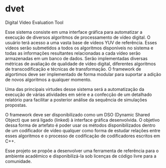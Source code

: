 # dvet
Digital Video Evaluation Tool

Esse sistema consiste em uma interface gráfica para automatizar a execução de diversos algoritmos de processamento de vídeo digital. O usuário terá acesso a uma vasta base de vídeos YUV de referência. Esses vídeos serão submetidos a todos os algoritmos disponíveis no sistema e todas as informações resultantes relacionadas a cada vídeo serão armazenadas em um banco de dados. Serão implementadas diversas métricas de avaliação de qualidade de vídeo digital, diferentes algoritmos de transcodificação e técnicas de transformação. O framework de algortimos deve ser implementado de forma modular para suportar a adição de novos algoritmos a qualquer momento. 

Uma das principais virtudes desse sistema será a automatização da execução de várias atividades em série e a confecção de um detalhado relatório para facilitar a posterior análise da sequência de simulações propostas. 

O framework deve ser disponibilizado como um DSO (Dynamic Shared Object) que será ligado (linked) à interface gráfica desenvolvida. O objetivo dessa forma de artefato é poder usar os métodos disponibilizados dentro de um codificador de vídeo qualquer como forma de estudar relações entre esses algoritmos e o processo de codificação de codificadores escritos em C++. 

Esse projeto se propõe a desenvolver uma ferramenta de referência para o ambiente acadêmico e disponibilizá-la sob licenças de código livre para a comunidade.
